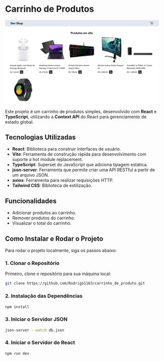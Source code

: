 # Carrinho de Produtos

![Texto Alternativo](/image.png)

Este projeto é um carrinho de produtos simples, desenvolvido com **React** e **TypeScript**, utilizando a **Context API** do React para gerenciamento de estado global.

## Tecnologias Utilizadas

- **React**: Biblioteca para construir interfaces de usuário.
- **Vite**: Ferramenta de construção rápida para desenvolvimento com suporte a hot module replacement.
- **TypeScript**: Superset do JavaScript que adiciona tipagem estática.
- **json-server**: Ferramenta que permite criar uma API RESTful a partir de um arquivo JSON.
- **axios**: Ferramenta para realizar requisições HTTP.
- **Tailwind CSS**: Biblioteca de estilização.

## Funcionalidades

- Adicionar produtos ao carrinho.
- Remover produtos do carrinho.
- Visualizar o total do carrinho.

## Como Instalar e Rodar o Projeto

Para rodar o projeto localmente, siga os passos abaixo:

### 1. Clonar o Repositório

Primeiro, clone o repositório para sua máquina local:

```bash
git clone https://github.com/Rodrigo1163/carrinho_de_produto.git
```
### 2. Instalação das Dependências
```bash
npm install
```
### 3. Iniciar o Servidor JSON
```bash
json-server --watch db.json
```
### 4. Iniciar o Servidor do React
```bash
npm run dev
```